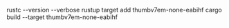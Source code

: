 
rustc --version --verbose
rustup target add thumbv7em-none-eabihf
cargo build --target thumbv7em-none-eabihf